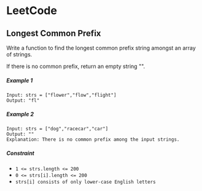 # LeetCode
## Longest Common Prefix

Write a function to find the longest common prefix string amongst an array of strings.

If there is no common prefix, return an empty string "".


##### Example 1

```
Input: strs = ["flower","flow","flight"]
Output: "fl"
```

##### Example 2

```
Input: strs = ["dog","racecar","car"]
Output: ""
Explanation: There is no common prefix among the input strings.
```

##### Constraint

- ```1 <= strs.length <= 200```
- ```0 <= strs[i].length <= 200```
- ```strs[i] consists of only lower-case English letters```  